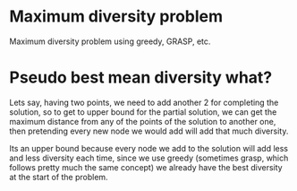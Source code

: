 # Maximum diversity problem

Maximum diversity problem using greedy, GRASP, etc.

# Pseudo best mean diversity what?

Lets say, having two points, we need to add another 2 for completing the solution, so to
get to upper bound for the partial solution, we can get the maximum distance from any of
the points of the solution to another one, then pretending every new node we would add will
add that much diversity.

Its an upper bound because every node we add to the solution will add less and less diversity
each time, since we use greedy (sometimes grasp, which follows pretty much the same concept)
we already have the best diversity at the start of the problem.
